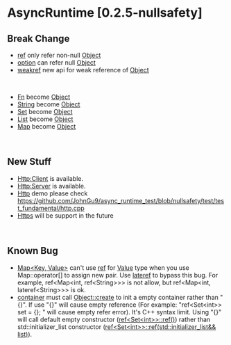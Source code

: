 # AsyncRuntime [0.2.5-nullsafety]

## Break Change
- [ref](include/async_runtime/basic/ref.h) only refer non-null [Object](include/async_runtime/object.h)
- [option](include/async_runtime/basic/ref.h) can refer null [Object](include/async_runtime/object.h)
- [weakref](include/async_runtime/basic/ref.h) new api for weak reference of [Object](include/async_runtime/object.h)

<br/>

- [Fn](include/async_runtime/basic/string.h) become [Object](include/async_runtime/object.h)
- [String](include/async_runtime/basic/string.h) become [Object](include/async_runtime/object.h)
- [Set](include/async_runtime/basic/container/set.h) become [Object](include/async_runtime/object.h)
- [List](include/async_runtime/basic/container/list.h) become [Object](include/async_runtime/object.h)
- [Map](include/async_runtime/basic/container/map.h) become [Object](include/async_runtime/object.h)


<br/>

## New Stuff
- [Http:Client](include/async_runtime/fundamental/http.h) is available. 
- [Http:Server](include/async_runtime/fundamental/http.h) is available. 
- [Http](include/async_runtime/fundamental/http.h) demo please check https://github.com/JohnGu9/async_runtime_test/blob/nullsafety/test/test_fundamental/http.cpp
- [Https]() will be support in the future

<br/>

## Known Bug
- [Map<Key, Value>](include/async_runtime/basic/container/map.h) can't use [ref](include/async_runtime/basic/ref.h) for [Value]() type when you use Map::operator[] to assign new pair. Use [lateref](include/async_runtime/basic/ref.h) to bypass this bug. For example, ref<Map\<int, ref\<String>>> is not allow, but ref<Map\<int, lateref\<String>>> is ok. 
- [container](include/async_runtime/basic/container.h) must call [Object::create](include/async_runtime/object.h) to init a empty container rather than "{}". If use "{}" will cause empty reference (For example: "ref<Set\<int>> set = {}; " will cause empty refer error). It's C++ syntax limit. Using "{}" will call default empty constructor ([ref<Set\<int>>::ref()]()) rather than std::initializer_list constructor ([ref<Set\<int>>::ref(std::initializer_list<T>&& list)]()). 